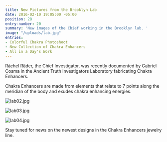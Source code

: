 ```yaml
---
title: New Pictures from the Brooklyn Lab
date: 2016-02-10 19:05:00 -05:00
position: 28
entry-number: 20
summary: 'New images of the Chief working in the Brooklyn lab. '
image: "/uploads/lab.jpg"
entries:
- Colorful Chakra Photoshoot
- New Collection of Chakra Enhancers
- All in a Day's Work
---
```


Ráchel Räder, the Chief Investigator, was recently documented by Gabriel Cosma in the Ancient Truth Investigators Laboratory fabricating Chakra Enhancers.

Chakra Enhancers are made from elements that relate to 7 points along the meridian of the body and exudes chakra enhancing energies.

![lab02.jpg](/uploads/lab02.jpg)

![lab03.jpg](/uploads/lab03.jpg)

![lab04.jpg](/uploads/lab04.jpg)

Stay tuned for news on the newest designs in the Chakra Enhancers jewelry line.
